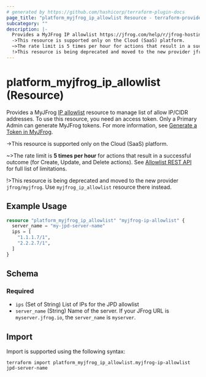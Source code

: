 ```yaml
---
# generated by https://github.com/hashicorp/terraform-plugin-docs
page_title: "platform_myjfrog_ip_allowlist Resource - terraform-provider-platform"
subcategory: ""
description: |-
  Provides a MyJFrog IP allowlist https://jfrog.com/help/r/jfrog-hosting-models-documentation/configure-the-ip/cidr-allowlist resource to manage list of allow IP/CIDR addresses. To use this resource, you need an access token. Only a Primary Admin can generate MyJFrog tokens. For more information, see Generate a Token in MyJFrog https://jfrog.com/help/r/jfrog-hosting-models-documentation/generate-a-token-in-myjfrog.
  ->This resource is supported only on the Cloud (SaaS) platform.
  ~>The rate limit is 5 times per hour for actions that result in a successful outcome (for Create, Update, and Delete actions). See Allowlist REST API https://jfrog.com/help/r/jfrog-rest-apis/allowlist-rest-api for full list of limitations.
  !>This resource is being deprecated and moved to the new provider jfrog/myjfrog. Use myjfrog_ip_allowlist resource there instead.
---
```


# platform_myjfrog_ip_allowlist (Resource)

Provides a MyJFrog [IP allowlist](https://jfrog.com/help/r/jfrog-hosting-models-documentation/configure-the-ip/cidr-allowlist) resource to manage list of allow IP/CIDR addresses. To use this resource, you need an access token. Only a Primary Admin can generate MyJFrog tokens. For more information, see [Generate a Token in MyJFrog](https://jfrog.com/help/r/jfrog-hosting-models-documentation/generate-a-token-in-myjfrog).

->This resource is supported only on the Cloud (SaaS) platform.

~>The rate limit is **5 times per hour** for actions that result in a successful outcome (for Create, Update, and Delete actions). See [Allowlist REST API](https://jfrog.com/help/r/jfrog-rest-apis/allowlist-rest-api) for full list of limitations.

!>This resource is being deprecated and moved to the new provider `jfrog/myjfrog`. Use `myjfrog_ip_allowlist` resource there instead.

## Example Usage

```terraform
resource "platform_myjfrog_ip_allowlist" "myjfrog-ip-allowlist" {
  server_name = "my-jpd-server-name"
  ips = [
    "1.1.1.7/1",
    "2.2.2.7/1",
  ]
}
```

<!-- schema generated by tfplugindocs -->
## Schema

### Required

- `ips` (Set of String) List of IPs for the JPD allowlist
- `server_name` (String) Name of the server. If your JFrog URL is `myserver.jfrog.io`, the `server_name` is `myserver`.

## Import

Import is supported using the following syntax:

```shell
terraform import platform_myjfrog_ip_allowlist.myjfrog-ip-allowlist jpd-server-name
```
